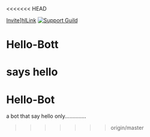 <<<<<<< HEAD

[hl]: ....
[hlLink]: https://discord.com/api/oauth2/authorize?client_id=808933876432240670&permissions=8&scope=bot
[discord]:  https://discord.com/api/guilds/798716119665737768/embed.png
[discordLink]: https://discord.gg/fqkxJjY4yM
[inviteLink]: https://dunctebot.link/invite


[Invite][hl]][hlLink] [![Support Guild][discord]][discordLink]
# Hello-Bott
says hello
=======
# Hello-Bot
a bot that say hello only..............
>>>>>>> origin/master
